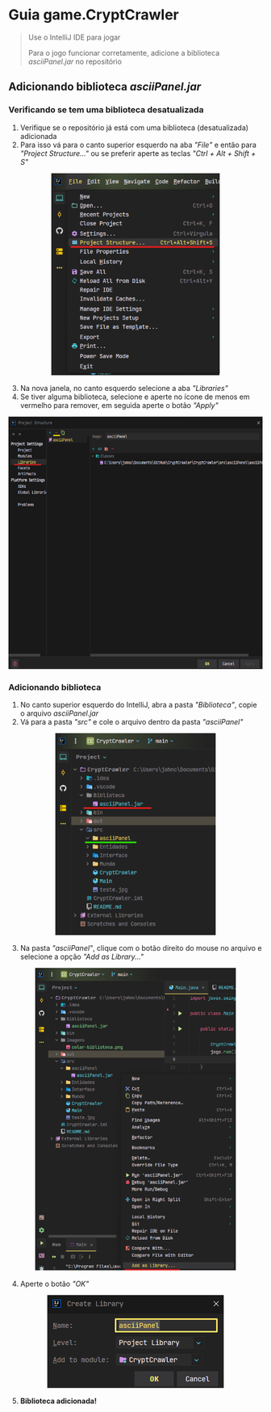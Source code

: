 # Guia game.CryptCrawler

> Use o IntelliJ IDE para jogar
> 
> Para o jogo funcionar corretamente, adicione a biblioteca _asciiPanel.jar_ no repositório

## Adicionando biblioteca _asciiPanel.jar_

### Verificando se tem uma biblioteca desatualizada

1. Verifique se o repositório já está com uma biblioteca (desatualizada) adicionada
2. Para isso vá para o canto superior esquerdo na aba _"File"_ e então para _"Project Structure..."_ ou se preferir aperte as teclas _"Ctrl + Alt + Shift + S"_

<div align = "center">
    <img src="/Images/project-structure.png" height="400">
</div>

3. Na nova janela, no canto esquerdo selecione a aba _"Libraries"_
4. Se tiver alguma biblioteca, selecione e aperte no ícone de menos em vermelho para remover, em seguida aperte o botão _"Apply"_

<div align = "center">
    <img src="/Images/verificar-biblioteca.png" height="500">
</div>

### Adicionando biblioteca

1. No canto superior esquerdo do IntelliJ, abra a pasta _"Biblioteca"_, copie o arquivo _asciiPanel.jar_
2. Vá para a pasta _"src"_ e cole o arquivo dentro da pasta _"asciiPanel"_

<div align = "center">
    <img src="/Images/colar-biblioteca.png" height="400">
</div>

3. Na pasta _"asciiPanel"_, clique com o botão direito do mouse no arquivo e selecione a opção _"Add as Library..."_

<div align = "center">
    <img src="/Images/adicionando-biblioteca.png" height="600">
</div>

4. Aperte o botão _"OK"_

<div align = "center">
    <img src="Images/pressionar-OK.png">
</div>

5. **Biblioteca adicionada!**